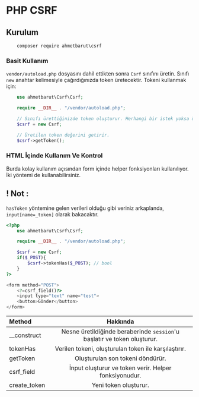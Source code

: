 # PHP CSRF

## Kurulum
```shell
    composer require ahmetbarut\csrf
```

### Basit Kullanım
`vendor/autoload.php` dosyasını dahil ettikten sonra `Csrf` sınıfını üretin. Sınıfı `new` anahtar kelimesiyle çağırdığınızda token üretecektir. Tokeni kullanmak için:
```php
    use ahmetbarut\Csrf\Csrf;

    require __DIR__ . "/vendor/autoload.php";

    // Sınıfı ürettiğinizde token oluşturur. Herhangi bir istek yoksa üretilir, istek varsa token üretmez. 
    $csrf = new Csrf;

    // Üretilen token değerini getirir.
    $csrf->getToken();
```
### HTML İçinde Kullanım Ve Kontrol
Burda kolay kullanım açısından form içinde helper fonksiyonları kullanılıyor. İki yöntemi de kullanabilirsiniz. 

## ! Not : 
`hasToken` yöntemine gelen verileri olduğu gibi veriniz arkaplanda, `input[name=_token]` olarak bakacaktır.  
```php
<?php
    use ahmetbarut\Csrf\Csrf;

    require __DIR__ . "/vendor/autoload.php";

    $csrf = new Csrf;
    if($_POST){
        $csrf->tokenHas($_POST); // bool
    }
?>

<form method="POST">
    <?=csrf_field()?>
    <input type="text" name="test">
    <button>Gönder</button>
</form>
```

| Method      | Hakkında |
| :---        |    :----:
| __construct | Nesne üretildiğinde beraberinde `session`'u başlatır ve token oluşturur.    |
| tokenHas   | Verilen tokeni, oluşturulan token ile karşılaştırır.    |
| getToken   | Oluşturulan son tokeni döndürür.
| csrf_field   | İnput oluşturur ve token verir. Helper fonksiyonudur. 
| create_token   | Yeni token oluşturur.